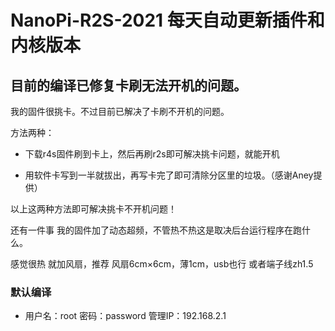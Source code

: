 # NanoPi-R2S-2021 每天自动更新插件和内核版本

## 目前的编译已修复卡刷无法开机的问题。

我的固件很挑卡。不过目前已解决了卡刷不开机的问题。

方法两种：

- 下载r4s固件刷到卡上，然后再刷r2s即可解决挑卡问题，就能开机

- 用软件卡写到一半就拔出，再写卡完了即可清除分区里的垃圾。（感谢Aney提供）

 以上这两种方法即可解决挑卡不开机问题！

 还有一件事 我的固件加了动态超频，不管热不热这是取决后台运行程序在跑什么。
 
 
 感觉很热  就加风扇，推荐 风扇6cm×6cm，薄1cm，usb也行 或者端子线zh1.5
  
### 默认编译

- 用户名：root 密码：password 管理IP：192.168.2.1

